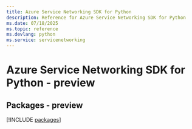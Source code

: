 ```yaml
---
title: Azure Service Networking SDK for Python
description: Reference for Azure Service Networking SDK for Python
ms.date: 07/18/2025
ms.topic: reference
ms.devlang: python
ms.service: servicenetworking
---
```

# Azure Service Networking SDK for Python - preview
## Packages - preview
[!INCLUDE [packages](service-networking-index.md)]